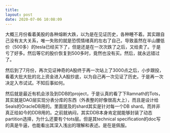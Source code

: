 ```yaml
---
title: 
layout: post
date: 2020-07-06 10:08:09
---
```


大概三月份看着美股的各种熔断大跌，以为是在见证历史，各种睡不着。其实跟自己没有太大关系，唯一失败的就是恐慌情绪真的左右了自己，导致虽然在半山腰低价（500多）的tesla已经买下了，但是还是在一次次跌了之后，又给卖了。于是亏了好多。然后等它的股价恢复到500多时，竟然也没有买。然后，就永远错过了。

然后到了7月份，再次见证神奇的A股终于再一次站上了3000点之后，小步跟投，看着大批大批的北上资金进入A股抄底，以为自己再一次见证了历史。于是再一次决定入市试试。不知后事如何。


然后就是最近有机会涉及到DDB的project，于是认真的看了下Ramnath的Tots，其实就是DAO层实现分表分库的东西（外表整的好像很高大上），而且是设计给Seals的OracleDB用的。里面提及的shard其实是针对每一个DB shard。而并非真正给如今的DDB用的。之前就纳闷，其实DDB本身肯定就能够封装了动态partition选择，为什么还要有个tots层。但是其technical specification的doc写的真是牛逼，也能看出其深入浅出的理解和表述。是在是佩服。